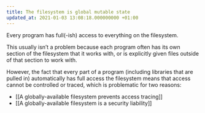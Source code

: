 ```yaml
---
title: The filesystem is global mutable state
updated_at: 2021-01-03 13:08:18.000000000 +01:00
---
```



Every program has full(-ish) access to everything on the filesystem.

This usually isn’t a problem because each program often has its own section of the filesystem that it works with, or is explicitly given files outside of that section to work with.

However, the fact that every part of a program (including libraries that are pulled in) automatically has full access the filesystem means that access cannot be controlled or traced, which is problematic for two reasons:

* [[A globally-available filesystem prevents access tracing]]
* [[A globally-available filesystem is a security liability]]